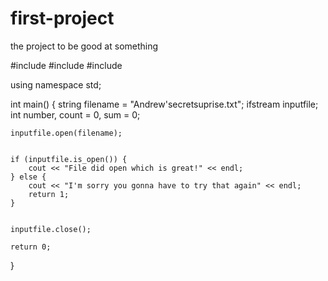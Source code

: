 # first-project
the project to be good at something 












#include <iostream>
#include <fstream>
#include <string>

using namespace std;

int main() {
    string filename = "Andrew'secretsuprise.txt";
    ifstream inputfile;
    int number, count = 0, sum = 0;

  
    inputfile.open(filename);

   
    if (inputfile.is_open()) {   
        cout << "File did open which is great!" << endl;
    } else {
        cout << "I'm sorry you gonna have to try that again" << endl;
        return 1; 
    }

    
    inputfile.close();

    return 0; 
}

